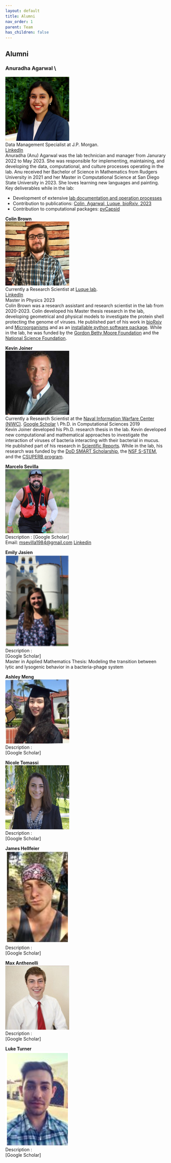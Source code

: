```yaml
---
layout: default
title: Alumni
nav_order: 1
parent: Team
has_children: false
---
```


## Alumni 

### Anuradha Agarwal \
<img src="images/anu_agarwal.jpg" width="200"> \
Data Management Specialist at J.P. Morgan. \
[LinkedIn](https://www.linkedin.com/in/anuradhagarwal/) \
Anuradha (Anu) Agarwal was the lab technician and manager from Janurary 2022 to May 2023. She was responsible for implementing, maintaining, and developing the data, computational, and culture processes operating in the lab. Anu received her Bachelor of Science in Mathematics from Rudgers University in 2021 and her Master in Computational Science at San Diego State University in 2023. She loves learning new languages and painting. \
Key deliverables while in the lab:
+ Development of extensive [lab documentation and operation processes](https://luquelab.github.io/Athena/courses/)
+ Contribution to publications: [Colin, Agarwal, Luque, bioRxiv, 2023](https://www.biorxiv.org/content/10.1101/2023.02.27.529640v1)
+ Contribution to computational packages: [pyCapsid](https://luquelab.github.io/pyCapsid/) 

**Colin Brown** \
<img src="images/colin_brown.jpg" width="200"> \
Currently a Research Scientist at [Luque lab](www.luquelab.com). \
[LinkedIn]([?](https://www.linkedin.com/in/colin-travis-brown/)) \
Master in Physics 2023 \
Colin Brown was a research assistant and research scientist in the lab from 2020-2023. Colin developed his Master thesis research in the lab, developing geometrical and physical models to investigate the protein shell protecting the genome of viruses. He published part of his work in [bioRxiv](https://www.biorxiv.org/content/10.1101/2023.02.27.529640v1) and [Microorganisms](https://doi.org/10.3390/microorganisms8121944) and as an [installable python software package](http://github.com/luquelab/pyCapsid). While in the lab, he was funded by the [Gordon Betty Moore Foundation](https://doi.org/10.37807/GBMF9871) and the [National Science Foundation](https://www.nsf.gov/awardsearch/showAward?AWD_ID=1951678&HistoricalAwards=false).

**Kevin Joiner** \
<img src="images/kevin_joiner.jpg" width="200"> \
Currently a Research Scientist at the [Naval Information Warfare Center (NIWC)](https://www.niwcpacific.navy.mil/careers/).
[Google Scholar]([https://scholar.google.com/citations?user=ytvnI68AAAAJ&hl=en](https://scholar.google.com/citations?hl=en&user=uHiSo1UAAAAJ)) \
Ph.D. in Computational Sciences 2019 \
Kevin Joiner developed his Ph.D. research thesis in the lab. Kevin developed new computational and mathematical approaches to investigate the interaction of viruses of bacteria interacting with their bacterial in mucus. He published part of his research in [Scientific Reports](https://doi.org/10.1038/s41598-019-52794-2). While in the lab, his research was funded by the [DoD SMART Scholarship](https://www.smartscholarship.org/smart), the [NSF S-STEM](https://beta.nsf.gov/funding/opportunities/nsf-scholarships-science-technology-engineering), and the [CSUPERB program](https://www.calstate.edu/impact-of-the-csu/research/csuperb).

**Marcelo Sevilla** \
<img src="images/marcelosevilla.jpeg" width="200"> \
Description :
[Google Scholar] \
Email: msevilla1984@gmail.com
[Linkedin](https://www.linkedin.com/in/marcelo-sevilla-74536450/) 

**Emily Jasien**\
<img src="images/emily_jasien.png" width="200"> \
Description :  \
[Google Scholar] \
Master in Applied Mathematics
Thesis: Modeling the transition between lytic and lysogenic behavior in a bacteria-phage system

**Ashley Meng**\
<img src="images/ashely_meng.jpeg" width="200"> \
Description :  \
[Google Scholar]

**Nicole Tomassi**\
<img src="images/nicole_tomassi.png" width="200"> \
Description :  \
[Google Scholar]

**James Hellfeier**\
<img src="images/james_hellfeier.PNG" width="200"> \
Description : \
[Google Scholar]

**Max Anthenelli**\
<img src="images/max_anthenelli.jpeg" width="200"> \
Description : \
[Google Scholar]

**Luke Turner**\
<img src="images/luke_turner.PNG" width="200"> \
Description : \
[Google Scholar]
